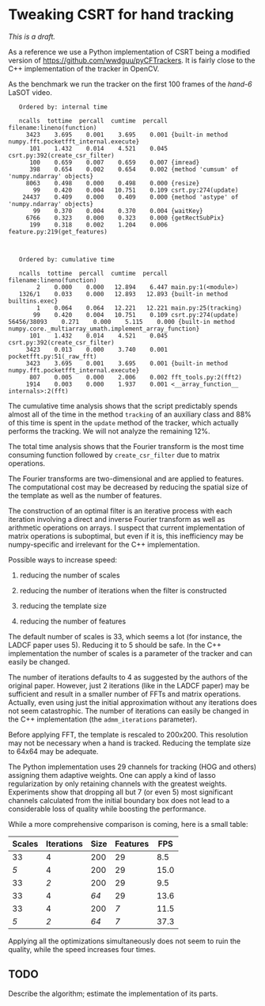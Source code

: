 # Tweaking CSRT for hand tracking

*This is a draft.*

As a reference we use a Python implementation of CSRT being a modified version
of https://github.com/wwdguu/pyCFTrackers.  It is fairly close to the C++
implementation of the tracker in OpenCV.

As the benchmark we run the tracker on the first 100 frames of the *hand-6*
LaSOT video.

       Ordered by: internal time

       ncalls  tottime  percall  cumtime  percall filename:lineno(function)
         3423    3.695    0.001    3.695    0.001 {built-in method numpy.fft.pocketfft_internal.execute}
          101    1.432    0.014    4.521    0.045 csrt.py:392(create_csr_filter)
          100    0.659    0.007    0.659    0.007 {imread}
          398    0.654    0.002    0.654    0.002 {method 'cumsum' of 'numpy.ndarray' objects}
         8063    0.498    0.000    0.498    0.000 {resize}
           99    0.420    0.004   10.751    0.109 csrt.py:274(update)
        24437    0.409    0.000    0.409    0.000 {method 'astype' of 'numpy.ndarray' objects}
           99    0.370    0.004    0.370    0.004 {waitKey}
         6766    0.323    0.000    0.323    0.000 {getRectSubPix}
          199    0.318    0.002    1.204    0.006 feature.py:219(get_features)



       Ordered by: cumulative time

       ncalls  tottime  percall  cumtime  percall filename:lineno(function)
            2    0.000    0.000   12.894    6.447 main.py:1(<module>)
       1326/1    0.033    0.000   12.893   12.893 {built-in method builtins.exec}
            1    0.064    0.064   12.221   12.221 main.py:25(tracking)
           99    0.420    0.004   10.751    0.109 csrt.py:274(update)
    56456/38093    0.271    0.000    5.115    0.000 {built-in method numpy.core._multiarray_umath.implement_array_function}
          101    1.432    0.014    4.521    0.045 csrt.py:392(create_csr_filter)
         3423    0.013    0.000    3.740    0.001 pocketfft.py:51(_raw_fft)
         3423    3.695    0.001    3.695    0.001 {built-in method numpy.fft.pocketfft_internal.execute}
          807    0.005    0.000    2.006    0.002 fft_tools.py:2(fft2)
         1914    0.003    0.000    1.937    0.001 <__array_function__ internals>:2(fft)


The cumulative time analysis shows that the script predictably spends almost
all of the time in the method `tracking` of an auxiliary class and 88% of this
time is spent in the `update` method of the tracker, which actually performs
the tracking.  We will not analyze the remaining 12%.

The total time analysis shows that the Fourier transform is the most time
consuming function followed by `create_csr_filter` due to matrix operations.

The Fourier transforms are two-dimensional and are applied to features. The
computational cost may be decreased by reducing the spatial size of the
template as well as the number of features.

The construction of an optimal filter is an iterative process with each
iteration involving a direct and inverse Fourier transform as well as
arithmetic operations on arrays.  I suspect that current implementation of
matrix operations is suboptimal, but even if it is, this inefficiency may be
numpy-specific and irrelevant for the C++ implementation.

Possible ways to increase speed:

1.  reducing the number of scales

2.  reducing the number of iterations when the filter is constructed

3.  reducing the template size

4.  reducing the number of features

The default number of scales is 33, which seems a lot (for instance, the LADCF
paper uses 5).  Reducing it to 5 should be safe.  In the C++ implementation the
number of scales is a parameter of the tracker and can easily be changed.

The number of iterations defaults to 4 as suggested by the authors of the
original paper.  However, just 2 iterations (like in the LADCF paper) may be
sufficient and result in a smaller number of FFTs and matrix operations.
Actually, even using just the initial approximation without any iterations does
not seem catastrophic. The number of iterations can easily be changed in the
C++ implementation (the `admm_iterations` parameter).

Before applying FFT, the template is rescaled to 200x200.  This resolution may
not be necessary when a hand is tracked.  Reducing the template size to 64x64
may be adequate.

The Python implementation uses 29 channels for tracking (HOG and others)
assigning them adaptive weights.  One can apply a kind of lasso regularization
by only retaining channels with the greatest weights.  Experiments show that
dropping all but 7 (or even 5) most significant channels calculated from the
initial boundary box does not lead to a considerable loss of quality while
boosting the performance.

While a more comprehensive comparison is coming, here is a small table:

| Scales | Iterations | Size | Features |  FPS | 
| ------ | ---------- | ---- | -------- | ---- | 
|     33 |          4 |  200 |       29 |  8.5 |
|    *5* |          4 |  200 |       29 | 15.0 |
|     33 |        *2* |  200 |       29 |  9.5 |
|     33 |          4 | *64* |       29 | 13.6 |
|     33 |          4 |  200 |      *7* | 11.5 |
|    *5* |        *2* | *64* |      *7* | 37.3 |

Applying all the optimizations simultaneously does not seem to ruin the
quality, while the speed increases four times.

## TODO

Describe the algorithm; estimate the implementation of its parts.
